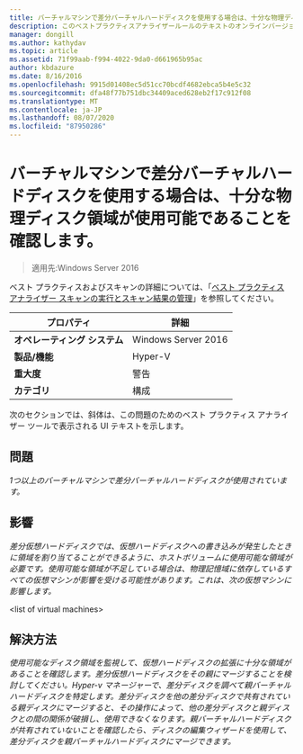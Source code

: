 ```yaml
---
title: バーチャルマシンで差分バーチャルハードディスクを使用する場合は、十分な物理ディスク領域が使用可能であることを確認します。
description: このベストプラクティスアナライザールールのテキストのオンラインバージョン。
manager: dongill
ms.author: kathydav
ms.topic: article
ms.assetid: 71f99aab-f994-4022-9da0-d661965b95ac
author: kbdazure
ms.date: 8/16/2016
ms.openlocfilehash: 9915d01408ec5d51cc70bcdf4682ebca5b4e5c32
ms.sourcegitcommit: dfa48f77b751dbc34409aced628eb2f17c912f08
ms.translationtype: MT
ms.contentlocale: ja-JP
ms.lasthandoff: 08/07/2020
ms.locfileid: "87950286"
---
```

# <a name="ensure-sufficient-physical-disk-space-is-available-when-virtual-machines-use-differencing-virtual-hard-disks"></a>バーチャルマシンで差分バーチャルハードディスクを使用する場合は、十分な物理ディスク領域が使用可能であることを確認します。

>適用先:Windows Server 2016

ベスト プラクティスおよびスキャンの詳細については、「[ベスト プラクティス アナライザー スキャンの実行とスキャン結果の管理](https://go.microsoft.com/fwlink/p/?LinkID=223177)」を参照してください。

|プロパティ|詳細|
|-|-|
|**オペレーティング システム**|Windows Server 2016|
|**製品/機能**|Hyper-V|
|**重大度**|警告|
|**カテゴリ**|構成|

次のセクションでは、斜体は、この問題のためのベスト プラクティス アナライザー ツールで表示される UI テキストを示します。

## <a name="issue"></a>問題
*1つ以上のバーチャルマシンで差分バーチャルハードディスクが使用されています。*

## <a name="impact"></a>影響
*差分仮想ハードディスクでは、仮想ハードディスクへの書き込みが発生したときに領域を割り当てることができるように、ホストボリュームに使用可能な領域が必要です。使用可能な領域が不足している場合は、物理記憶域に依存しているすべての仮想マシンが影響を受ける可能性があります。これは、次の仮想マシンに影響します。*

\<list of virtual machines>

## <a name="resolution"></a>解決方法
*使用可能なディスク領域を監視して、仮想ハードディスクの拡張に十分な領域があることを確認します。差分仮想ハードディスクをその親にマージすることを検討してください。Hyper-v マネージャーで、差分ディスクを調べて親バーチャルハードディスクを特定します。差分ディスクを他の差分ディスクで共有されている親ディスクにマージすると、その操作によって、他の差分ディスクと親ディスクとの間の関係が破損し、使用できなくなります。親バーチャルハードディスクが共有されていないことを確認したら、ディスクの編集ウィザードを使用して、差分ディスクを親バーチャルハードディスクにマージできます。*



